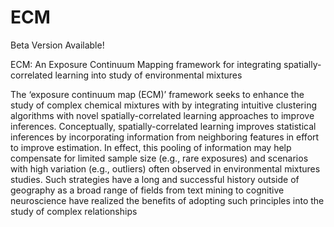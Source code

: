 # ECM
Beta Version Available!

ECM: An Exposure Continuum Mapping framework for integrating spatially-correlated learning into study of environmental mixtures

The ‘exposure continuum map (ECM)’ framework seeks to enhance the study of complex chemical mixtures with by integrating intuitive clustering algorithms with novel spatially-correlated learning approaches to improve inferences. Conceptually, spatially-correlated learning improves statistical inferences by incorporating information from neighboring features in effort to improve estimation. In effect, this pooling of information may help compensate for limited sample size (e.g., rare exposures) and scenarios with high variation (e.g., outliers) often observed in environmental mixtures studies. Such strategies have a long and successful history outside of geography as a broad range of fields from text mining to cognitive neuroscience have realized the benefits of adopting such principles into the study of complex relationships 
